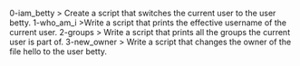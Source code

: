 0-iam_betty > Create a script that switches the current user to the user betty.
1-who_am_i >Write a script that prints the effective username of the current user.
2-groups > Write a script that prints all the groups the current user is part of.
3-new_owner > Write a script that changes the owner of the file hello to the user betty. 

